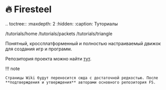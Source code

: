 # 🔥 Firesteel

.. toctree::
   :maxdepth: 2
   :hidden:
   :caption: Туториалы

   /tutorials/home
   /tutorials/packets
   /tutorials/triangle

Понятный, кроссплатформенный и полностью настраиваемый движок для создания игр и программ.

Репозитория проекта можно найти [тут](https://github.com/xanytka-devs/firesteel).

!!! note

    Страницы Wiki будут переносится сюда с достаточной редкостью. После **подтверждения и утверждения** авторами основного репозитория FS.

